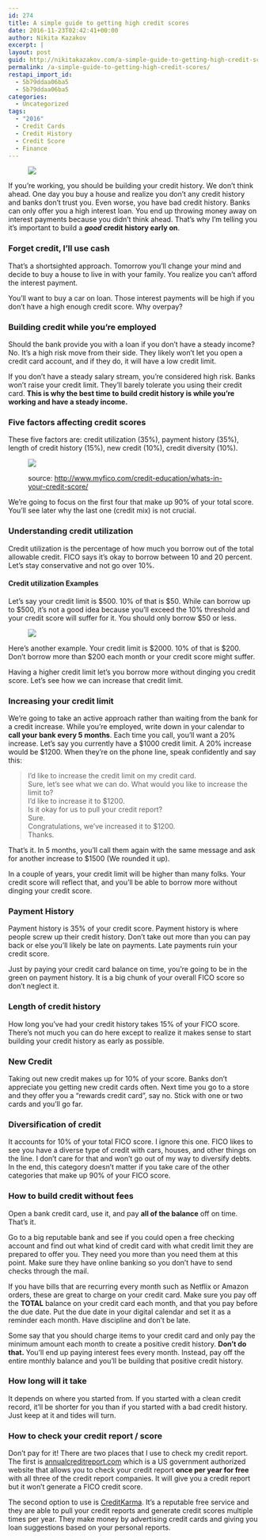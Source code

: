 ```yaml
---
id: 274
title: A simple guide to getting high credit scores
date: 2016-11-23T02:42:41+00:00
author: Nikita Kazakov
excerpt: |
layout: post
guid: http://nikitakazakov.com/a-simple-guide-to-getting-high-credit-scores/
permalink: /a-simple-guide-to-getting-high-credit-scores/
restapi_import_id:
  - 5b79ddaa06ba5
  - 5b79ddaa06ba5
categories:
  - Uncategorized
tags:
  - "2016"
  - Credit Cards
  - Credit History
  - Credit Score
  - Finance
---
```

<figure> 

![](http://nikitakazakov.com/wp-content/uploads/2018/08/0ce58-1wtozuya4nj5u1qgcccoe-a.jpeg)  
</figure> 

If you’re working, you should be building your credit history. We don’t think ahead. One day you buy a house and realize you don’t any credit history and banks don’t trust you. Even worse, you have bad credit history. Banks can only offer you a high interest loan. You end up throwing money away on interest payments because you didn’t think ahead. That’s why I’m telling you it’s important to build a **_good_ credit history early on**.

### Forget credit, I’ll use cash

That’s a shortsighted approach. Tomorrow you’ll change your mind and decide to buy a house to live in with your family. You realize you can’t afford the interest payment.

You’ll want to buy a car on loan. Those interest payments will be high if you don’t have a high enough credit score. Why overpay?

### Building credit while you’re employed

Should the bank provide you with a loan if you don’t have a steady income? No. It’s a high risk move from their side. They likely won’t let you open a credit card account, and if they do, it will have a low credit limit.

If you don’t have a steady salary stream, you’re considered high risk. Banks won’t raise your credit limit. They’ll barely tolerate you using their credit card. **This is why the best time to build credit history is while you’re working and have a steady income.**

### Five factors affecting credit scores

These five factors are: credit utilization (35%), payment history (35%), length of credit history (15%), new credit (10%), credit diversity (10%).<figure class="wp-caption"> 

![](https://cdn-images-1.medium.com/max/800/0*e5I_WQSM8Y85Ld1e.) <figcaption class="wp-caption-text">source: <a href="http://www.myfico.com/credit-education/whats-in-your-credit-score/" target="_blank" rel="noopener noreferrer">http://www.myfico.com/credit-education/whats-in-your-credit-score/</a></figcaption></figure> 

We’re going to focus on the first four that make up 90% of your total score. You’ll see later why the last one (credit mix) is not crucial.

### Understanding credit utilization

Credit utilization is the percentage of how much you borrow out of the total allowable credit. FICO says it’s okay to borrow between 10 and 20 percent. Let’s stay conservative and not go over 10%.

#### Credit utilization Examples

Let’s say your credit limit is $500. 10% of that is $50. While can borrow up to $500, it’s not a good idea because you’ll exceed the 10% threshold and your credit score will suffer for it. You should only borrow $50 or less.<figure> 

![](https://cdn-images-1.medium.com/max/800/0*x1ElqRSEygfCXJsF.)  
</figure> 

Here’s another example. Your credit limit is $2000. 10% of that is $200. Don’t borrow more than $200 each month or your credit score might suffer.

Having a higher credit limit let’s you borrow more without dinging you credit score. Let’s see how we can increase that credit limit.

### Increasing your credit limit

We’re going to take an active approach rather than waiting from the bank for a credit increase. While you’re employed, write down in your calendar to **call your bank every 5 months**. Each time you call, you’ll want a 20% increase. Let’s say you currently have a $1000 credit limit. A 20% increase would be $1200. When they’re on the phone line, speak confidently and say this:

> I’d like to increase the credit limit on my credit card.  
> Sure, let’s see what we can do. What would you like to increase the limit to?  
> I’d like to increase it to $1200.  
> Is it okay for us to pull your credit report?  
> Sure.  
> Congratulations, we’ve increased it to $1200.  
> Thanks.

That’s it. In 5 months, you’ll call them again with the same message and ask for another increase to $1500 (We rounded it up).

In a couple of years, your credit limit will be higher than many folks. Your credit score will reflect that, and you’ll be able to borrow more without dinging your credit score.

### Payment History

Payment history is 35% of your credit score. Payment history is where people screw up their credit history. Don’t take out more than you can pay back or else you’ll likely be late on payments. Late payments ruin your credit score.

Just by paying your credit card balance on time, you’re going to be in the green on payment history. It is a big chunk of your overall FICO score so don’t neglect it.

### Length of credit history

How long you’ve had your credit history takes 15% of your FICO score. There’s not much you can do here except to realize it makes sense to start building your credit history as early as possible.

### New Credit

Taking out new credit makes up for 10% of your score. Banks don’t appreciate you getting new credit cards often. Next time you go to a store and they offer you a “rewards credit card”, say no. Stick with one or two cards and you’ll go far.

### Diversification of credit

It accounts for 10% of your total FICO score. I ignore this one. FICO likes to see you have a diverse type of credit with cars, houses, and other things on the line. I don’t care for that and won’t go out of my way to diversify debts. In the end, this category doesn’t matter if you take care of the other categories that make up 90% of your FICO score.

### How to build credit without fees

Open a bank credit card, use it, and pay **all of the balance** off on time. That’s it.

Go to a big reputable bank and see if you could open a free checking account and find out what kind of credit card with what credit limit they are prepared to offer you. They need you more than you need them at this point. Make sure they have online banking so you don’t have to send checks through the mail.

If you have bills that are recurring every month such as Netflix or Amazon orders, these are great to charge on your credit card. Make sure you pay off the **TOTAL** balance on your credit card each month, and that you pay before the due date. Put the due date in your digital calendar and set it as a reminder each month. Have discipline and don’t be late.

Some say that you should charge items to your credit card and only pay the minimum amount each month to create a positive credit history. **Don’t do that.** You’ll end up paying interest fees every month. Instead, pay off the entire monthly balance and you’ll be building that positive credit history.

### How long will it take

It depends on where you started from. If you started with a clean credit record, it’ll be shorter for you than if you started with a bad credit history. Just keep at it and tides will turn.

### How to check your credit report / score

Don’t pay for it! There are two places that I use to check my credit report. The first is <a href="https://www.annualcreditreport.com/index.action" target="_blank" rel="noopener noreferrer">annualcreditreport.com</a> which is a US government authorized website that allows you to check your credit report **once per year for free** with all three of the credit report companies. It will give you a credit report but it won’t generate a FICO credit score.

The second option to use is <a href="https://www.creditkarma.com" target="_blank" rel="noopener noreferrer">CreditKarma</a>. It’s a reputable free service and they are able to pull your credit reports and generate credit scores multiple times per year. They make money by advertising credit cards and giving you loan suggestions based on your personal reports.